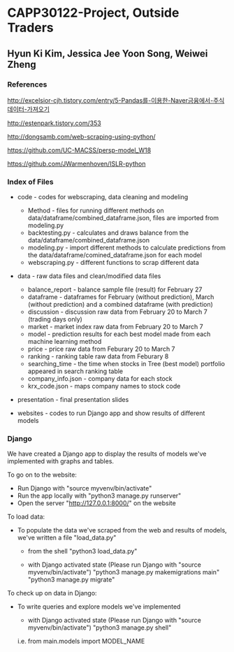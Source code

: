# CAPP30122-Project, Outside Traders

## Hyun Ki Kim, Jessica Jee Yoon Song, Weiwei Zheng

### References

http://excelsior-cjh.tistory.com/entry/5-Pandas를-이용한-Naver금융에서-주식데이터-가져오기

http://estenpark.tistory.com/353

http://dongsamb.com/web-scraping-using-python/

https://github.com/UC-MACSS/persp-model_W18

https://github.com/JWarmenhoven/ISLR-python

### Index of Files
* code - codes for webscraping, data cleaning and modeling
	*  Method - files for running different methods on data/dataframe/combined_dataframe.json, files are imported from modeling.py
	*  backtesting.py - calculates and draws balance from the data/dataframe/combined_dataframe.json
  *  modeling.py - import different methods to calculate predictions from the data/dataframe/comined_dataframe.json for each model
  *  webscraping.py - different functions to scrap different data 
                
* data - raw data files and clean/modified data files 
	*  balance_report - balance sample file (result) for February 27
  *  dataframe - dataframes for February (without prediction), March (without prediction) and a combined dataframe (with prediction)
  *  discussion - discussion raw data from February 20 to March 7 (trading days only)
  *  market - market index raw data from February 20 to March 7
  *  model - prediction results for each best model made from each machine learning method
  *  price - price raw data from Feburary 20 to March 7
  *  ranking - ranking table raw data from Feburary 8
  *  searching_time - the time when stocks in Tree (best model) portfolio appeared in search ranking table
  *  company_info.json - company data for each stock
  *  krx_code.json - maps company names to stock code
  
* presentation - final presentation slides

* websites - codes to run Django app and show results of different models

### Django

We have created a Django app to display the results of models we've implemented with graphs 
and tables. 

To go on to the website:
 * Run Django with "source myvenv/bin/activate"
 * Run the app locally with "python3 manage.py runserver"
 * Open the server "http://127.0.0.1:8000/" on the website

To load data: 
 * To populate the data we've scraped from the web and results of models, we've written a file "load_data.py"
   - from the shell
   "python3 load_data.py"
   
   - with Django activated state (Please run Django with "source myvenv/bin/activate")
   "python3 manage.py makemigrations main"
   "python3 manage.py migrate"
 
 
 To check up on data in Django:
  * To write queries and explore models we've implemented
  
    - with Django activated state (Please run Django with "source myvenv/bin/activate")
    "python3 manage.py shell"
    
    i.e. from main.models import MODEL_NAME
    

 
